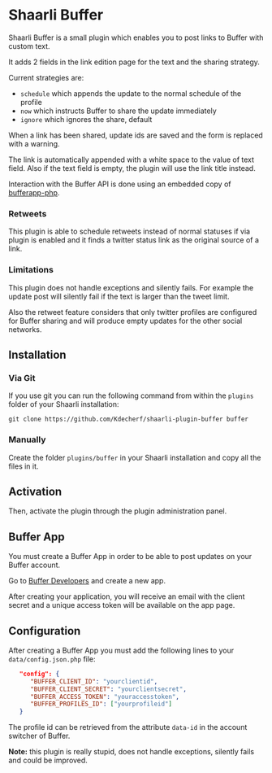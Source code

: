 # Shaarli Buffer

Shaarli Buffer is a small plugin which enables you to post links to Buffer with custom text.

It adds 2 fields in the link edition page for the text and the sharing strategy.

Current strategies are:
* `schedule` which appends the update to the normal schedule of the profile
* `now` which instructs Buffer to share the update immediately
* `ignore` which ignores the share, default

When a link has been shared, update ids are saved and the form is replaced with a warning.

The link is automatically appended with a white space to the value of text field. Also if the text field is empty, the plugin will use the link title instead.

Interaction with the Buffer API is done using an embedded copy of [bufferapp-php](https://github.com/thewebguy/bufferapp-php).

### Retweets

This plugin is able to schedule retweets instead of normal statuses if via plugin is enabled and it finds a twitter status link as the original source of a link.

### Limitations

This plugin does not handle exceptions and silently fails. For example the update post will silently fail if the text is larger than the tweet limit.

Also the retweet feature considers that only twitter profiles are configured for Buffer sharing and will produce empty updates for the other social networks.

## Installation
### Via Git

If you use git you can run the following command from within the `plugins` folder of your Shaarli installation:

```shell
git clone https://github.com/Kdecherf/shaarli-plugin-buffer buffer
```

### Manually
Create the folder `plugins/buffer` in your Shaarli installation and copy all the files in it.

## Activation
Then, activate the plugin through the plugin administration panel.

## Buffer App

You must create a Buffer App in order to be able to post updates on your Buffer account.

Go to [Buffer Developers](https://buffer.com/developers/apps) and create a new app.

After creating your application, you will receive an email with the client secret and a unique access token will be available on the app page.

## Configuration

After creating a Buffer App you must add the following lines to your `data/config.json.php` file:

```json
   "config": {
      "BUFFER_CLIENT_ID": "yourclientid",
      "BUFFER_CLIENT_SECRET": "yourclientsecret",
      "BUFFER_ACCESS_TOKEN": "youraccesstoken",
      "BUFFER_PROFILES_ID": ["yourprofileid"]
   }
```

The profile id can be retrieved from the attribute `data-id` in the account switcher of Buffer.

**Note:** this plugin is really stupid, does not handle exceptions, silently fails and could be improved.
